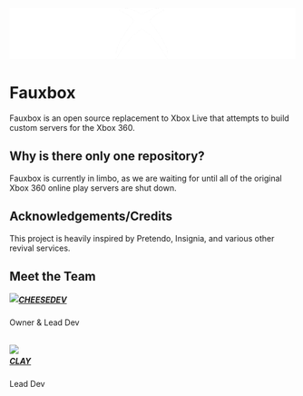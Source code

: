 <p align="center">
  <img src="https://github.com/fauxbox-network/.github/blob/main/assets/fauxbox-extlogo.png?raw=true" />
</p>

# Fauxbox
Fauxbox is an open source replacement to Xbox Live that attempts to build custom servers for the Xbox 360.

## Why is there only one repository?
Fauxbox is currently in limbo, as we are waiting for until all of the original Xbox 360 online play servers are shut down.

## Acknowledgements/Credits
This project is heavily inspired by Pretendo, Insignia, and various other revival services.

## Meet the Team

<img align="left" src="https://avatars.githubusercontent.com/u/94766654?v=4">

##### [CHEESEDEV](https://github.com/callendv)

Owner & Lead Dev

<br>

<img align="left" src="https://avatars.githubusercontent.com/u/71360210?s=70">

##### [CLAY](https://github.com/claytontdm)

Lead Dev
